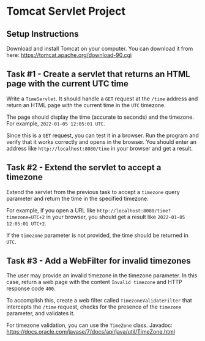 # Tomcat Servlet Project

## Setup Instructions
Download and install Tomcat on your computer. You can download it from here: https://tomcat.apache.org/download-90.cgi

## Task #1 - Create a servlet that returns an HTML page with the current UTC time
Write a `TimeServlet`. It should handle a `GET` request at the `/time` address and return an HTML page with the current time in the `UTC` timezone.

The page should display the time (accurate to seconds) and the timezone. For example, `2022-01-05 12:05:01 UTC`.

Since this is a `GET` request, you can test it in a browser. Run the program and verify that it works correctly and opens in the browser. You should enter an address like `http://localhost:8080/time` in your browser and get a result.

## Task #2 - Extend the servlet to accept a timezone
Extend the servlet from the previous task to accept a `timezone` query parameter and return the time in the specified timezone.

For example, if you open a URL like `http://localhost:8080/time?timezone=UTC+2` in your browser, you should get a result like `2022-01-05 12:05:01 UTC+2`.

If the `timezone` parameter is not provided, the time should be returned in `UTC`.

## Task #3 - Add a WebFilter for invalid timezones
The user may provide an invalid timezone in the timezone parameter. In this case, return a web page with the content `Invalid timezone` and HTTP response code `400`.

To accomplish this, create a web filter called `TimezoneValidateFilter` that intercepts the `/time` request, checks for the presence of the `timezone` parameter, and validates it.

For timezone validation, you can use the `TimeZone` class. Javadoc: https://docs.oracle.com/javase/7/docs/api/java/util/TimeZone.html